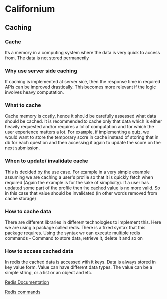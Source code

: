 # Californium

## Caching

### Cache
Its a memory in a computing system where the data is very quick to access from. The data is not stored permanently

### Why use server side caching
If caching is implemented at server side, then the response time in required APIs can be improved drastically. This becomes more relevant if the logic involves heavy computation.

### What to cache
Cache memory is costly, hence it should be carefully assessed what data should be cached. It is recommended to cache only that data which is either heavily requested and/or requires a lot of computation and for which the user experience matters a lot. For example, if implementing a quiz, we would want to store the temporary score in cache instead of storing that in db for each question and then accessing it again to update the score on the next submission.

### When to update/ invalidate cache
This is decided by the use case. For example in a very simple example assuming we are caching a user's profile so that it is quickly fetch when required (Again the example is for the sake of simplicity). If a user has updated some part of the profile then the cached value is no more valid. So in this case that value should be invalidated (in other words removed from cache storage)

### How to cache data
There are different libraries in different technologies to implement this. Here we are using a package called redis. There is a fixed syntax that this package requires. Using the syntax we can execute multiple redis commands - Command to store data, retrieve it, delete it and so on

### How to access cached data
In redis the cached data is accessed with it keys. Data is always stored in key value form. Value can have different data types. The value can be a simple string, or a list or an object and etc.

[Redis Documentation](https://redis.io/docs/data-types/)

[Redis commands](https://redis.io/commands/)
